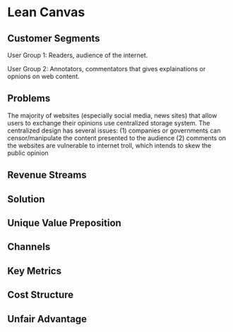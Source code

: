 # Lean Canvas

## Customer Segments

User Group 1: Readers, audience of the internet.

User Group 2: Annotators, commentators that gives explainations or opnions on web content. 


## Problems

The majority of websites (especially social media, news sites) that allow users to exchange their opinions use centralized storage system. The centralized design has several issues: 
(1) companies or governments can censor/manipulate the content presented to the audience
(2) comments on the websites are vulnerable to internet troll, which intends to skew the public opinion

## Revenue Streams


## Solution


## Unique Value Preposition


## Channels


## Key Metrics


## Cost Structure


## Unfair Advantage
